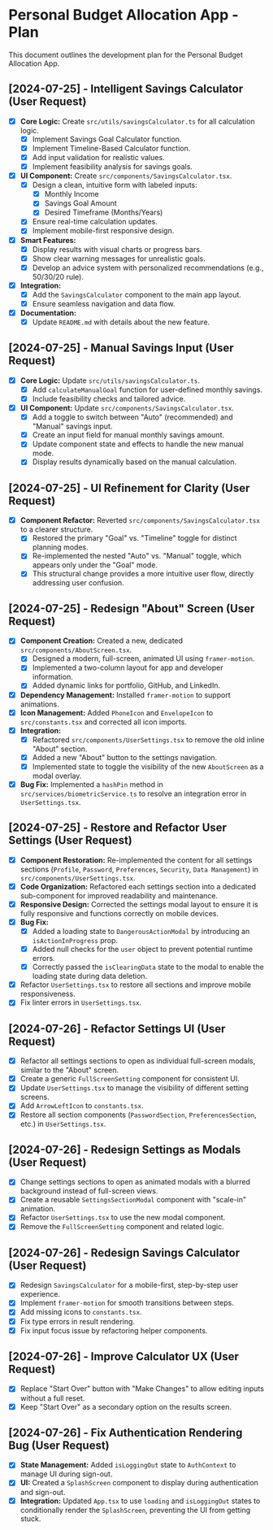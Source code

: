 # Personal Budget Allocation App - Plan

This document outlines the development plan for the Personal Budget Allocation App.

## [2024-07-25] - Intelligent Savings Calculator (User Request)

- [x] **Core Logic:** Create `src/utils/savingsCalculator.ts` for all calculation logic.
    - [x] Implement Savings Goal Calculator function.
    - [x] Implement Timeline-Based Calculator function.
    - [x] Add input validation for realistic values.
    - [x] Implement feasibility analysis for savings goals.
- [x] **UI Component:** Create `src/components/SavingsCalculator.tsx`.
    - [x] Design a clean, intuitive form with labeled inputs:
        - [x] Monthly Income
        - [x] Savings Goal Amount
        - [x] Desired Timeframe (Months/Years)
    - [x] Ensure real-time calculation updates.
    - [x] Implement mobile-first responsive design.
- [x] **Smart Features:**
    - [x] Display results with visual charts or progress bars.
    - [x] Show clear warning messages for unrealistic goals.
    - [x] Develop an advice system with personalized recommendations (e.g., 50/30/20 rule).
- [x] **Integration:**
    - [x] Add the `SavingsCalculator` component to the main app layout.
    - [x] Ensure seamless navigation and data flow.
- [x] **Documentation:**
    - [x] Update `README.md` with details about the new feature.
    
## [2024-07-25] - Manual Savings Input (User Request)
- [x] **Core Logic:** Update `src/utils/savingsCalculator.ts`.
    - [x] Add `calculateManualGoal` function for user-defined monthly savings.
    - [x] Include feasibility checks and tailored advice.
- [x] **UI Component:** Update `src/components/SavingsCalculator.tsx`.
    - [x] Add a toggle to switch between "Auto" (recommended) and "Manual" savings input.
    - [x] Create an input field for manual monthly savings amount.
    - [x] Update component state and effects to handle the new manual mode.
    - [x] Display results dynamically based on the manual calculation.

## [2024-07-25] - UI Refinement for Clarity (User Request)
- [x] **Component Refactor:** Reverted `src/components/SavingsCalculator.tsx` to a clearer structure.
    - [x] Restored the primary "Goal" vs. "Timeline" toggle for distinct planning modes.
    - [x] Re-implemented the nested "Auto" vs. "Manual" toggle, which appears only under the "Goal" mode.
    - [x] This structural change provides a more intuitive user flow, directly addressing user confusion.

## [2024-07-25] - Redesign "About" Screen (User Request)
- [x] **Component Creation:** Created a new, dedicated `src/components/AboutScreen.tsx`.
    - [x] Designed a modern, full-screen, animated UI using `framer-motion`.
    - [x] Implemented a two-column layout for app and developer information.
    - [x] Added dynamic links for portfolio, GitHub, and LinkedIn.
- [x] **Dependency Management:** Installed `framer-motion` to support animations.
- [x] **Icon Management:** Added `PhoneIcon` and `EnvelopeIcon` to `src/constants.tsx` and corrected all icon imports.
- [x] **Integration:**
    - [x] Refactored `src/components/UserSettings.tsx` to remove the old inline "About" section.
    - [x] Added a new "About" button to the settings navigation.
    - [x] Implemented state to toggle the visibility of the new `AboutScreen` as a modal overlay.
- [x] **Bug Fix:** Implemented a `hashPin` method in `src/services/biometricService.ts` to resolve an integration error in `UserSettings.tsx`.

## [2024-07-25] - Restore and Refactor User Settings (User Request)
- [x] **Component Restoration:** Re-implemented the content for all settings sections (`Profile`, `Password`, `Preferences`, `Security`, `Data Management`) in `src/components/UserSettings.tsx`.
- [x] **Code Organization:** Refactored each settings section into a dedicated sub-component for improved readability and maintenance.
- [x] **Responsive Design:** Corrected the settings modal layout to ensure it is fully responsive and functions correctly on mobile devices.
- [x] **Bug Fix:**
    - [x] Added a loading state to `DangerousActionModal` by introducing an `isActionInProgress` prop.
    - [x] Added null checks for the `user` object to prevent potential runtime errors.
    - [x] Correctly passed the `isClearingData` state to the modal to enable the loading state during data deletion. 
- [x] Refactor `UserSettings.tsx` to restore all sections and improve mobile responsiveness.
- [x] Fix linter errors in `UserSettings.tsx`.

## [2024-07-26] - Refactor Settings UI (User Request)
- [x] Refactor all settings sections to open as individual full-screen modals, similar to the "About" screen.
- [x] Create a generic `FullScreenSetting` component for consistent UI.
- [x] Update `UserSettings.tsx` to manage the visibility of different setting screens.
- [x] Add `ArrowLeftIcon` to `constants.tsx`.
- [x] Restore all section components (`PasswordSection`, `PreferencesSection`, etc.) in `UserSettings.tsx`.

## [2024-07-26] - Redesign Settings as Modals (User Request)
- [x] Change settings sections to open as animated modals with a blurred background instead of full-screen views.
- [x] Create a reusable `SettingsSectionModal` component with "scale-in" animation.
- [x] Refactor `UserSettings.tsx` to use the new modal component.
- [x] Remove the `FullScreenSetting` component and related logic.

## [2024-07-26] - Redesign Savings Calculator (User Request)
- [x] Redesign `SavingsCalculator` for a mobile-first, step-by-step user experience.
- [x] Implement `framer-motion` for smooth transitions between steps.
- [x] Add missing icons to `constants.tsx`.
- [x] Fix type errors in result rendering.
- [x] Fix input focus issue by refactoring helper components.

## [2024-07-26] - Improve Calculator UX (User Request)
- [x] Replace "Start Over" button with "Make Changes" to allow editing inputs without a full reset.
- [x] Keep "Start Over" as a secondary option on the results screen.

## [2024-07-26] - Fix Authentication Rendering Bug (User Request)
- [x] **State Management:** Added `isLoggingOut` state to `AuthContext` to manage UI during sign-out.
- [x] **UI:** Created a `SplashScreen` component to display during authentication and sign-out.
- [x] **Integration:** Updated `App.tsx` to use `loading` and `isLoggingOut` states to conditionally render the `SplashScreen`, preventing the UI from getting stuck.